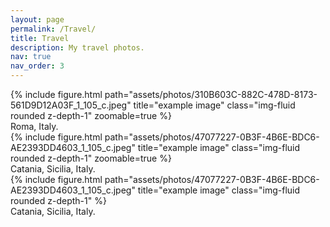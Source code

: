 ```yaml
---
layout: page
permalink: /Travel/
title: Travel
description: My travel photos.
nav: true
nav_order: 3
---
```


<div class="row">
    <div class="col-sm mt-3 mt-md-0">
        {% include figure.html path="assets/photos/310B603C-882C-478D-8173-561D9D12A03F_1_105_c.jpeg" title="example image" class="img-fluid rounded z-depth-1" zoomable=true %}
        <div class="caption">
            Roma, Italy.
        </div>
    </div>
     <div class="col-sm mt-3 mt-md-0">
        {% include figure.html path="assets/photos/47077227-0B3F-4B6E-BDC6-AE2393DD4603_1_105_c.jpeg" title="example image" class="img-fluid rounded z-depth-1" zoomable=true %}
        <div class="caption">
            Catania, Sicilia, Italy.
        </div>
    </div>
</div>


<div class="row">
    <div class="col-sm mt-3 mt-md-0">
        {% include figure.html path="assets/photos/47077227-0B3F-4B6E-BDC6-AE2393DD4603_1_105_c.jpeg" title="example image" class="img-fluid rounded z-depth-1" %}
    </div>
</div>
<div class="caption">
    Catania, Sicilia, Italy.
</div>
